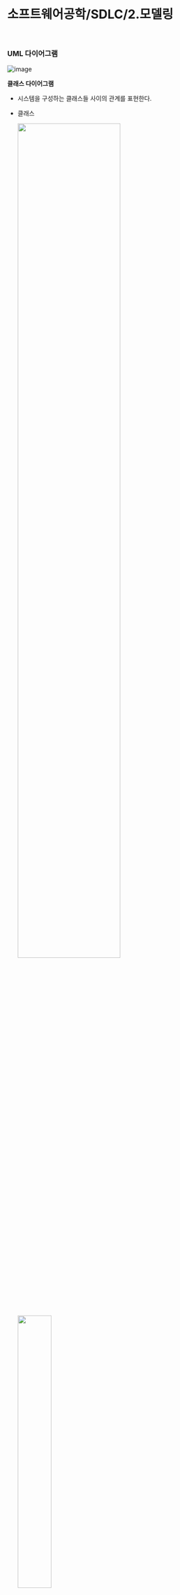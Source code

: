 # 소프트웨어공학/SDLC/2.모델링

<br>

### UML 다이어그램

![image](https://user-images.githubusercontent.com/75229881/163380416-ed05a942-8737-450d-a364-ccf7cef6d949.png)

**클래스 다이어그램**

* 시스템을 구성하는 클래스들 사이의 관계를 표현한다.

* 클래스

  <img src = "https://user-images.githubusercontent.com/75229881/163380610-6fd45f3e-2c57-4b66-9272-fe3c3bea240c.png" width="70%">

  <img src = "https://user-images.githubusercontent.com/75229881/163380824-fed40751-f76e-4f44-be36-43d16bba22ed.png" width="40%">

* 관계

  ![img](https://gmlwjd9405.github.io/images/class-diagram/association.png)

  <img src = "https://user-images.githubusercontent.com/75229881/163381077-3128013d-2752-4e6b-8151-903377160834.png" width="60%">

---